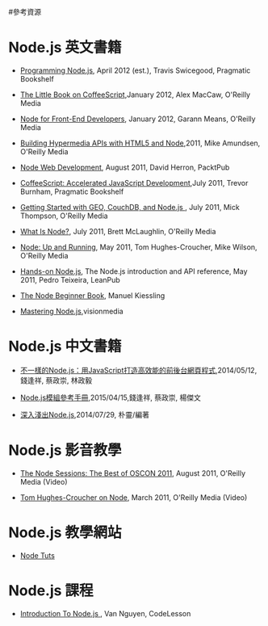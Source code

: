 
#參考資源


Node.js 英文書籍
============
* <a href="http://shop.oreilly.com/product/9781934356890.do">Programming Node.js</a>, April
   2012 (est.), Travis Swicegood, Pragmatic Bookshelf

* <a href="http://shop.oreilly.com/product/0636920024309.do">The Little Book on CoffeeScript</a>,January 2012, Alex MacCaw, O'Reilly Media

* <a href="http://shop.oreilly.com/product/0636920023258.do">Node for Front-End
   Developers</a>,
   January 2012, Garann Means, O'Reilly Media

* <a href="http://shop.oreilly.com/product/0636920020530.do">Building Hypermedia APIs with HTML5 and Node</a>,2011, Mike Amundsen, O'Reilly Media

* <a href="http://www.packtpub.com/node-javascript-web-development/book">Node Web Development<a>,
   August 2011, David Herron, PacktPub

* <a href="http://pragprog.com/book/tbcoffee/coffeescript">CoffeeScript: Accelerated JavaScript Development<a>,July
   2011, Trevor Burnham, Pragmatic Bookshelf

* <a href="http://shop.oreilly.com/product/0636920020806.do">Getting Started with GEO, CouchDB, and Node.js </a>, July
   2011, Mick Thompson, O'Reilly Media

* <a href="http://shop.oreilly.com/product/0636920021506.do">What Is Node?</a>,
   July 2011, Brett McLaughlin, O'Reilly Media

* <a href="http://shop.oreilly.com/product/0636920015956.do">Node: Up and Running</a>, May
   2011, Tom Hughes-Croucher, Mike Wilson, O'Reilly Media

* <a href="http://nodetuts.com/handson-nodejs-book.html">Hands-on Node.js</a>, The Node.js introduction and API reference, May 2011, Pedro Teixeira, LeanPub

* <a href="The Node Beginner Book">The Node Beginner Book</a>, Manuel Kiessling

* <a href="http://visionmedia.github.com/masteringnode/">Mastering Node.js</a>,visionmedia

Node.js 中文書籍
================

* <a href="http://www.books.com.tw/products/0010635109">不一樣的Node.js：用JavaScript打造高效能的前後台網頁程式</a>,2014/05/12,  錢逢祥, 蔡政崇, 林政毅

* <a href="http://www.books.com.tw/products/0010671565">Node.js模組參考手冊</a>,2015/04/15,錢逢祥, 蔡政崇, 楊傑文 

* <a href="http://www.books.com.tw/products/0010644512">深入淺出Node.js</a>,2014/07/29, 朴靈/編著 



Node.js 影音教學
================

* <a href="http://shop.oreilly.com/product/0636920022183.do">The Node Sessions: The Best of OSCON 2011</a>, August
   2011, O'Reilly Media (Video)

* <a href="http://shop.oreilly.com/product/0636920017080.do">Tom Hughes-Croucher on
   Node</a>, March
   2011, O'Reilly Media (Video)

Node.js 教學網站
================
  
* <a href="http://nodetuts.com/">Node Tuts</a>

Node.js 課程
============



* <a href="http://codelesson.com/courses/view/introduction-to-node-js">Introduction To
   Node.js </a>,
   Van Nguyen, CodeLesson
